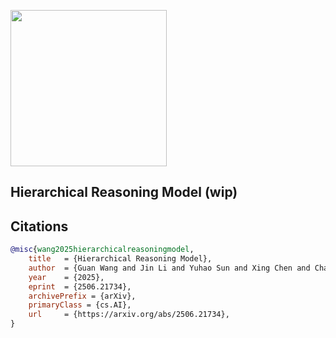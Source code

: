 <img src="./fig4.png" width="250px"></img>

## Hierarchical Reasoning Model (wip)


## Citations

```bibtex
@misc{wang2025hierarchicalreasoningmodel,
    title   = {Hierarchical Reasoning Model},
    author  = {Guan Wang and Jin Li and Yuhao Sun and Xing Chen and Changling Liu and Yue Wu and Meng Lu and Sen Song and Yasin Abbasi Yadkori},
    year    = {2025},
    eprint  = {2506.21734},
    archivePrefix = {arXiv},
    primaryClass = {cs.AI},
    url     = {https://arxiv.org/abs/2506.21734},
}
```
